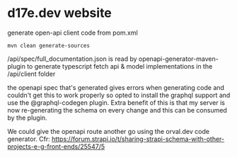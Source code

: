 # d17e.dev website

generate open-api client code from pom.xml

```
mvn clean generate-sources
```

/api/spec/full_documentation.json is read by openapi-generator-maven-plugin to generate typescript fetch api & model implementations in the
/api/client folder

the openapi spec that's generated gives errors when generating code and couldn't get this to work properly so opted to install the graphql
support and use the @graphql-codegen plugin.
Extra benefit of this is that my server is now re-generating the schema on every change and this can be consumed by the plugin.

We could give the openapi route another go using the orval.dev code generator.
Cfr: https://forum.strapi.io/t/sharing-strapi-schema-with-other-projects-e-g-front-ends/25547/5

